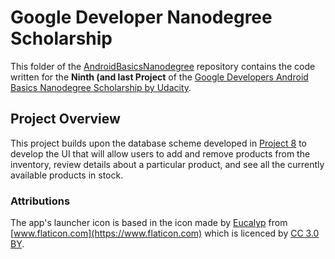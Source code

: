 # Google Developer Nanodegree Scholarship

This folder of the [AndroidBasicsNanodegree](https://github.com/EnduranceCode/GoogleDeveloperNanodegreeScholarship/tree/master) repository contains the code written for the **Ninth (and last Project**  of the [Google Developers Android Basics Nanodegree Scholarship by Udacity](https://sites.google.com/knowlabs.com/gdnd2017).

## Project Overview

This project builds upon the database scheme developed in [Project 8](https://github.com/EnduranceCode/GoogleDeveloperNanodegreeScholarship/tree/project8) to develop the UI that will allow users to add and remove products from the inventory, review details about a particular product, and see all the currently available products in stock.

### Attributions

The app's launcher icon is based in the icon made by [Eucalyp](https://www.flaticon.com/authors/eucalyp) from [www.flaticon.com](https://www.flaticon.com) which is licenced by [CC 3.0 BY](http://creativecommons.org/licenses/by/3.0/).
